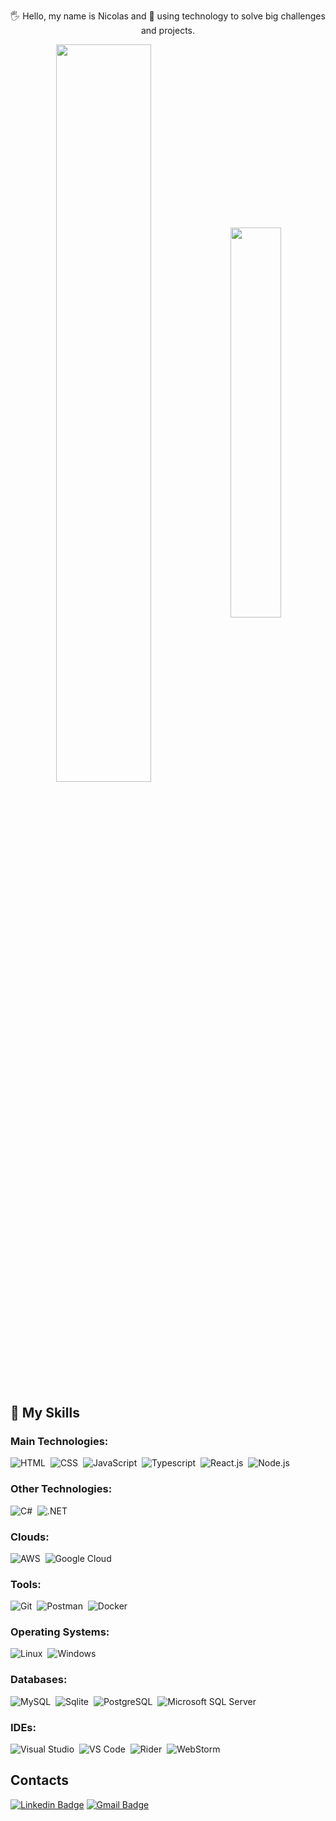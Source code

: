 <p align="center">
🖐 Hello, my name is Nicolas and 💜 using technology to solve big challenges and projects.
</p>

<div align="center" style="margin-bottom:2rem">
  <img width=55% align="center" src="https://github-readme-streak-stats.herokuapp.com?user=nicolascodes18&theme=radical&mode=weekly" />
  <img width=40% align="center" src="https://github-readme-stats-git-main-rafaelalexandrino.vercel.app/api/top-langs/?username=nicolascodes18&show_icons=true&theme=radical&layout=compact" />
</div>

## 🔧 My Skills

### Main Technologies:
![HTML](https://img.shields.io/badge/HTML5-E34F26?style=for-the-badge&logo=html5&logoColor=white)&nbsp;
![CSS](https://img.shields.io/badge/CSS3-1572B6?style=for-the-badge&logo=css3&logoColor=white)&nbsp;
![JavaScript](https://img.shields.io/badge/JavaScript-F7DF1E?style=for-the-badge&logo=javascript&logoColor=black)&nbsp;
![Typescript](https://img.shields.io/badge/TypeScript-007ACC?style=for-the-badge&logo=typescript&logoColor=white)&nbsp;
![React.js](https://img.shields.io/badge/React-20232A?style=for-the-badge&logo=react&logoColor=61DAFB)&nbsp;
![Node.js](https://img.shields.io/badge/node.js-E10098?style=for-the-badge&logo=node.js&logoColor=white)&nbsp;

### Other Technologies:
![C#](https://img.shields.io/badge/C%23-239120?style=for-the-badge&logo=c-sharp&logoColor=white)&nbsp;
![.NET](https://img.shields.io/badge/.NET-5C2D91?style=for-the-badge&logo=.net&logoColor=white)&nbsp;

### Clouds:
![AWS](https://img.shields.io/badge/AWS-232F3E?style=for-the-badge&logo=amazon-aws&logoColor=white)&nbsp;
![Google Cloud](https://img.shields.io/badge/Google_Cloud-4285F4?style=for-the-badge&logo=google-cloud&logoColor=white)&nbsp;

### Tools:
![Git](https://img.shields.io/badge/GIT-E44C30?style=for-the-badge&logo=git&logoColor=white)&nbsp;
![Postman](https://img.shields.io/badge/Postman-FF6C37?style=for-the-badge&logo=postman&logoColor=white)&nbsp;
![Docker](https://img.shields.io/badge/Docker-2496ED?style=for-the-badge&logo=docker&logoColor=white)&nbsp;

### Operating Systems:
![Linux](https://img.shields.io/badge/Linux-FCC624?style=for-the-badge&logo=linux&logoColor=black)&nbsp;
![Windows](https://img.shields.io/badge/Windows-0078D6?style=for-the-badge&logo=windows&logoColor=white)&nbsp;

### Databases:
![MySQL](https://img.shields.io/badge/MySQL-4479A1?style=for-the-badge&logo=mysql&logoColor=white)&nbsp;
![Sqlite](https://img.shields.io/badge/SQLite-07405E?style=for-the-badge&logo=sqlite&logoColor=white)&nbsp;
![PostgreSQL](https://img.shields.io/badge/PostgreSQL-336791?style=for-the-badge&logo=postgresql&logoColor=white)&nbsp;
![Microsoft SQL Server](https://img.shields.io/badge/Microsoft_SQL_Server-CC2927?style=for-the-badge&logo=microsoft-sql-server&logoColor=white)&nbsp;

### IDEs:
![Visual Studio](https://img.shields.io/badge/Visual_Studio-5C2D91?style=for-the-badge&logo=visual-studio&logoColor=white)&nbsp;
![VS Code](https://img.shields.io/badge/VS_Code-007ACC?style=for-the-badge&logo=visual-studio-code&logoColor=white)&nbsp;
![Rider](https://img.shields.io/badge/Rider-E44C30?style=for-the-badge&logo=rider&logoColor=white)&nbsp;
![WebStorm](https://img.shields.io/badge/WebStorm-1572B6?style=for-the-badge&logo=webstorm&logoColor=white)&nbsp;


## Contacts
[![Linkedin Badge](https://img.shields.io/badge/-LinkedIn-0077B5?style=for-the-badge&logo=linkedin&logoColor=white&link=https://www.linkedin.com/in/nicolas-gomes-9681bb153/)](https://www.linkedin.com/in/nicolas-gomes-9681bb153/)
[![Gmail Badge](https://img.shields.io/badge/-Gmail-D14836?style=for-the-badge&logo=gmail&logoColor=white&link=mailto:nicolasgomes56@gmail.com)](mailto:nicolasgomes56@gmail.com)
